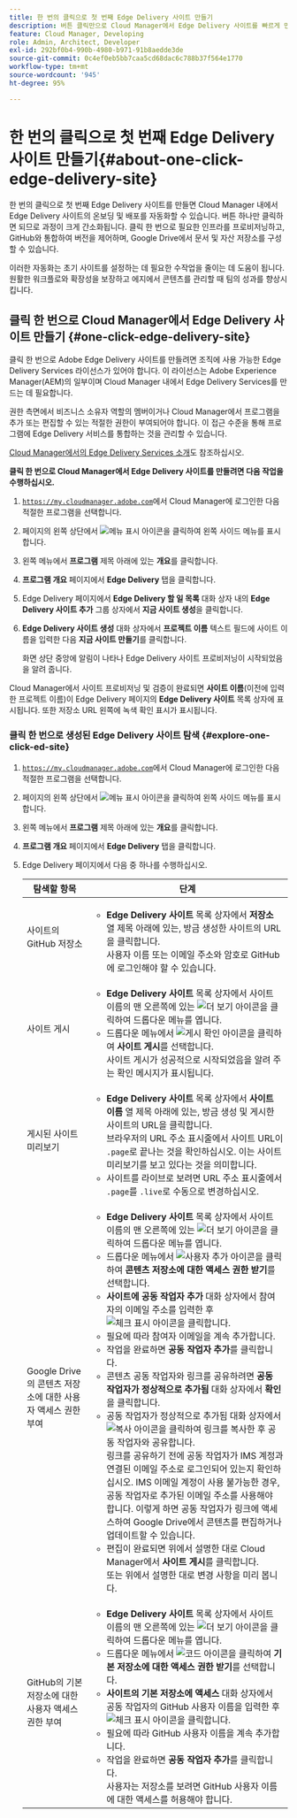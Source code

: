 ```yaml
---
title: 한 번의 클릭으로 첫 번째 Edge Delivery 사이트 만들기
description: 버튼 클릭만으로 Cloud Manager에서 Edge Delivery 사이트를 빠르게 만드는 방법에 대해 알아봅니다.
feature: Cloud Manager, Developing
role: Admin, Architect, Developer
exl-id: 292bf0b4-990b-4980-b971-91b8aedde3de
source-git-commit: 0c4ef0eb5bb7caa5cd68dac6c788b37f564e1770
workflow-type: tm+mt
source-wordcount: '945'
ht-degree: 95%

---
```


# 한 번의 클릭으로 첫 번째 Edge Delivery 사이트 만들기{#about-one-click-edge-delivery-site}

한 번의 클릭으로 첫 번째 Edge Delivery 사이트를 만들면 Cloud Manager 내에서 Edge Delivery 사이트의 온보딩 및 배포를 자동화할 수 있습니다. 버튼 하나만 클릭하면 되므로 과정이 크게 간소화됩니다. 클릭 한 번으로 필요한 인프라를 프로비저닝하고, GitHub와 통합하여 버전을 제어하며, Google Drive에서 문서 및 자산 저장소를 구성할 수 있습니다.

이러한 자동화는 초기 사이트를 설정하는 데 필요한 수작업을 줄이는 데 도움이 됩니다. 원활한 워크플로와 확장성을 보장하고 에지에서 콘텐츠를 관리할 때 팀의 성과를 향상시킵니다.

<!-- Check out this quick 2-minute video for a step-by-step walkthrough on creating your first Edge Delivery site—no hassle, just one click.

>[!VIDEO](https://video.tv.adobe.com/v/3458975?quality=12&learn=on) -->



<!-- >
## Practical use cases {#use-cases}

| Use case | Description |
| --- | --- |
| Website and application deployment | <ul><li>Automate the hosting and delivery of static or dynamic sites.</li><li>Ensure fast performance through edge caching. </li></ul> |
| API gateway and content delivery | <ul><li>Optimize API responses by caching data at the edge.</li><li>Reduce backend load and improved response times. </li></ul> |
| Real-time content updates | <ul><li>Instant deployment of new content across edge locations.</li><li>Support integration with automated content pipelines. </li></ul> |
| Edge computing workloads | <ul><li>Support serverless computing to process workloads closer to users.</li><li>Reduce latency and enhance performance. </li></ul> |
| Security and governance | <ul><li>Security is provided with integrated DDoS (Distributed Denial of Service) protection and WAF (Web Application Firewall) integration.</li><li>Ensure that content is delivered securely through TLS (Transport Security Layer) encryption. </li></ul> |
-->





## 클릭 한 번으로 Cloud Manager에서 Edge Delivery 사이트 만들기 {#one-click-edge-delivery-site}

클릭 한 번으로 Adobe Edge Delivery 사이트를 만들려면 조직에 사용 가능한 Edge Delivery Services 라이선스가 있어야 합니다. 이 라이선스는 Adobe Experience Manager(AEM)의 일부이며 Cloud Manager 내에서 Edge Delivery Services를 만드는 데 필요합니다.

권한 측면에서 비즈니스 소유자 역할의 멤버이거나 Cloud Manager에서 프로그램을 추가 또는 편집할 수 있는 적절한 권한이 부여되어야 합니다. 이 접근 수준을 통해 프로그램에 Edge Delivery 서비스를 통합하는 것을 관리할 수 있습니다.

[Cloud Manager에서의 Edge Delivery Services 소개](/help/implementing/cloud-manager/edge-delivery/introduction-to-edge-delivery-services.md)도 참조하십시오.

<!-- PROPER AEM BOT CONFIGURATIONS MUST BE IN PLACE FIRST FOR AUTOMATIC CONTENT UPDATES? TRUE or FALSE? -->

**클릭 한 번으로 Cloud Manager에서 Edge Delivery 사이트를 만들려면 다음 작업을 수행하십시오.**

1. [`https://my.cloudmanager.adobe.com`](https://my.cloudmanager.adobe.com/)에서 Cloud Manager에 로그인한 다음 적절한 프로그램을 선택합니다.
1. 페이지의 왼쪽 상단에서 ![메뉴 표시 아이콘](https://spectrum.adobe.com/static/icons/workflow_18/Smock_ShowMenu_18_N.svg)을 클릭하여 왼쪽 사이드 메뉴를 표시합니다.
1. 왼쪽 메뉴에서 **프로그램** 제목 아래에 있는 **개요**&#x200B;를 클릭합니다.
1. **프로그램 개요** 페이지에서 **Edge Delivery** 탭을 클릭합니다.
1. Edge Delivery 페이지에서 **Edge Delivery 할 일 목록** 대화 상자 내의 **Edge Delivery 사이트 추가** 그룹 상자에서 **지금 사이트 생성**&#x200B;을 클릭합니다.
1. **Edge Delivery 사이트 생성** 대화 상자에서 **프로젝트 이름** 텍스트 필드에 사이트 이름을 입력한 다음 **지금 사이트 만들기**&#x200B;를 클릭합니다.

   화면 상단 중앙에 알림이 나타나 Edge Delivery 사이트 프로비저닝이 시작되었음을 알려 줍니다.

Cloud Manager에서 사이트 프로비저닝 및 검증이 완료되면 **사이트 이름**(이전에 입력한 프로젝트 이름)이 Edge Delivery 페이지의 **Edge Delivery 사이트** 목록 상자에 표시됩니다. 또한 저장소 URL 왼쪽에 녹색 확인 표시가 표시됩니다.


### 클릭 한 번으로 생성된 Edge Delivery 사이트 탐색 {#explore-one-click-ed-site}

1. [`https://my.cloudmanager.adobe.com`](https://my.cloudmanager.adobe.com/)에서 Cloud Manager에 로그인한 다음 적절한 프로그램을 선택합니다.
1. 페이지의 왼쪽 상단에서 ![메뉴 표시 아이콘](https://spectrum.adobe.com/static/icons/workflow_18/Smock_ShowMenu_18_N.svg)을 클릭하여 왼쪽 사이드 메뉴를 표시합니다.
1. 왼쪽 메뉴에서 **프로그램** 제목 아래에 있는 **개요**&#x200B;를 클릭합니다.
1. **프로그램 개요** 페이지에서 **Edge Delivery** 탭을 클릭합니다.
1. Edge Delivery 페이지에서 다음 중 하나를 수행하십시오.

   | 탐색할 항목 | 단계 |
   | --- | --- |
   | 사이트의 GitHub 저장소 | <ul><li>**Edge Delivery 사이트** 목록 상자에서 **저장소** 열 제목 아래에 있는, 방금 생성한 사이트의 URL을 클릭합니다.<br>사용자 이름 또는 이메일 주소와 암호로 GitHub에 로그인해야 할 수 있습니다.</li> |
   | 사이트 게시 | <ul><li> **Edge Delivery 사이트** 목록 상자에서 사이트 이름의 맨 오른쪽에 있는 ![더 보기 아이콘](https://spectrum.adobe.com/static/icons/workflow_18/Smock_More_18_N.svg)을 클릭하여 드롭다운 메뉴를 엽니다.</li><li>드롭다운 메뉴에서 ![게시 확인 아이콘](https://spectrum.adobe.com/static/icons/workflow_18/Smock_PublishCheck_18_N.svg)을 클릭하여 **사이트 게시**&#x200B;를 선택합니다.<br>사이트 게시가 성공적으로 시작되었음을 알려 주는 확인 메시지가 표시됩니다.</li></ul> |
   | 게시된 사이트 미리보기 | <ul><li>**Edge Delivery 사이트** 목록 상자에서 **사이트 이름** 열 제목 아래에 있는, 방금 생성 및 게시한 사이트의 URL을 클릭합니다.<br>브라우저의 URL 주소 표시줄에서 사이트 URL이 `.page`로 끝나는 것을 확인하십시오. 이는 사이트 미리보기를 보고 있다는 것을 의미합니다.</li><li>사이트를 라이브로 보려면 URL 주소 표시줄에서 `.page`를 `.live`로 수동으로 변경하십시오.</li></ul> |
   | Google Drive의 콘텐츠 저장소에 대한 사용자 액세스 권한 부여 | <ul><li> **Edge Delivery 사이트** 목록 상자에서 사이트 이름의 맨 오른쪽에 있는 ![더 보기 아이콘](https://spectrum.adobe.com/static/icons/workflow_18/Smock_More_18_N.svg)을 클릭하여 드롭다운 메뉴를 엽니다.</li><li>드롭다운 메뉴에서 ![사용자 추가 아이콘](https://spectrum.adobe.com/static/icons/workflow_18/Smock_UsersAdd_18_N.svg)을 클릭하여 **콘텐츠 저장소에 대한 액세스 권한 받기**&#x200B;를 선택합니다.</li><li>**사이트에 공동 작업자 추가** 대화 상자에서 참여자의 이메일 주소를 입력한 후 ![체크 표시 아이콘](https://spectrum.adobe.com/static/icons/workflow_18/Smock_Checkmark_18_N.svg)을 클릭합니다.</li><li>필요에 따라 참여자 이메일을 계속 추가합니다.</li><li>작업을 완료하면 **공동 작업자 추가**&#x200B;를 클릭합니다.</li><li>콘텐츠 공동 작업자와 링크를 공유하려면 **공동 작업자가 정상적으로 추가됨** 대화 상자에서 **확인**&#x200B;을 클릭합니다.</li><li>공동 작업자가 정상적으로 추가됨 대화 상자에서 ![복사 아이콘](https://spectrum.adobe.com/static/icons/workflow_18/Smock_Copy_18_N.svg)을 클릭하여 링크를 복사한 후 공동 작업자와 공유합니다.<br>링크를 공유하기 전에 공동 작업자가 IMS 계정과 연결된 이메일 주소로 로그인되어 있는지 확인하십시오. IMS 이메일 계정이 사용 불가능한 경우, 공동 작업자로 추가된 이메일 주소를 사용해야 합니다. 이렇게 하면 공동 작업자가 링크에 액세스하여 Google Drive에서 콘텐츠를 편집하거나 업데이트할 수 있습니다.</li><li>편집이 완료되면 위에서 설명한 대로 Cloud Manager에서 **사이트 게시**&#x200B;를 클릭합니다.<br>또는 위에서 설명한 대로 변경 사항을 미리 봅니다.</li></ul> |
   | GitHub의 기본 저장소에 대한 사용자 액세스 권한 부여 | <ul><li> **Edge Delivery 사이트** 목록 상자에서 사이트 이름의 맨 오른쪽에 있는 ![더 보기 아이콘](https://spectrum.adobe.com/static/icons/workflow_18/Smock_More_18_N.svg)을 클릭하여 드롭다운 메뉴를 엽니다.</li><li>드롭다운 메뉴에서 ![코드 아이콘](https://spectrum.adobe.com/static/icons/workflow_18/Smock_Code_18_N.svg)을 클릭하여 **기본 저장소에 대한 액세스 권한 받기**&#x200B;를 선택합니다.</li><li>**사이트의 기본 저장소에 액세스** 대화 상자에서 공동 작업자의 GitHub 사용자 이름을 입력한 후 ![체크 표시 아이콘](https://spectrum.adobe.com/static/icons/workflow_18/Smock_Checkmark_18_N.svg)을 클릭합니다.</li><li>필요에 따라 GitHub 사용자 이름을 계속 추가합니다.</li><li>작업을 완료하면 **공동 작업자 추가**&#x200B;를 클릭합니다.</li>사용자는 저장소를 보려면 GitHub 사용자 이름에 대한 액세스를 허용해야 합니다. |
